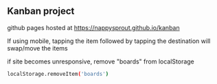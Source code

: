 ## Kanban project

github pages hosted at https://nappysprout.github.io/kanban

If using mobile, tapping the item followed by tapping the destination will swap/move the items

if site becomes unresponsive, remove "boards" from localStorage

```bash
localStorage.removeItem('boards')
```
